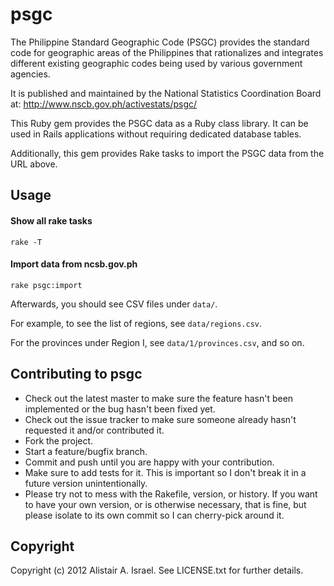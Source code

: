 psgc
====

The Philippine Standard Geographic Code (PSGC) provides the standard code for geographic areas of the Philippines
that rationalizes and integrates different existing geographic codes being used by various government agencies.

It is published and maintained by the National Statistics Coordination Board at:
http://www.nscb.gov.ph/activestats/psgc/

This Ruby gem provides the PSGC data as a Ruby class library. It can be used in Rails applications without requiring dedicated database tables.

Additionally, this gem provides Rake tasks to import the PSGC data from the URL above.

## Usage

#### Show all rake tasks

```
rake -T
```

#### Import data from ncsb.gov.ph

```
rake psgc:import
```

Afterwards, you should see CSV files under `data/`.

For example, to see the list of regions, see `data/regions.csv`.

For the provinces under Region I, see `data/1/provinces.csv`, and so on.

## Contributing to psgc

* Check out the latest master to make sure the feature hasn't been implemented or the bug hasn't been fixed yet.
* Check out the issue tracker to make sure someone already hasn't requested it and/or contributed it.
* Fork the project.
* Start a feature/bugfix branch.
* Commit and push until you are happy with your contribution.
* Make sure to add tests for it. This is important so I don't break it in a future version unintentionally.
* Please try not to mess with the Rakefile, version, or history. If you want to have your own version, or is otherwise necessary, that is fine, but please isolate to its own commit so I can cherry-pick around it.

## Copyright

Copyright (c) 2012 Alistair A. Israel. See LICENSE.txt for further details.

